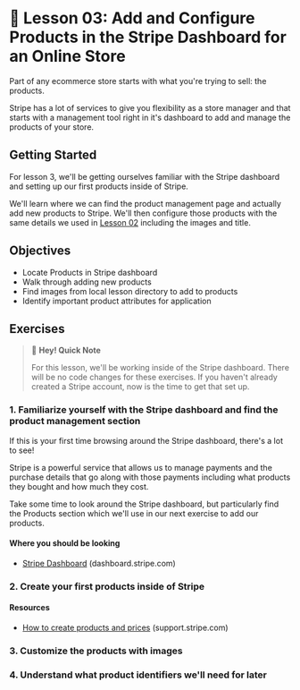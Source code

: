 # 📓 Lesson 03: Add and Configure Products in the Stripe Dashboard for an Online Store

Part of any ecommerce store starts with what you're trying to sell: the products.

Stripe has a lot of services to give you flexibility as a store manager and that starts with a management tool right in it's dashboard to add and manage the products of your store.

## Getting Started

For lesson 3, we'll be getting ourselves familiar with the Stripe dashboard and setting up our first products inside of Stripe.

We'll learn where we can find the product management page and actually add new products to Stripe. We'll then configure those products with the same details we used in [Lesson 02](https://github.com/colbyfayock/space-jelly-store-workshop/tree/main/lessons/02%20-%20Add%20a%20Grid%20of%20Products%20with%20Images%20to%20a%20Next.js%20React%20App) including the images and title.

## Objectives
* Locate Products in Stripe dashboard
* Walk through adding new products
* Find images from local lesson directory to add to products
* Identify important product attributes for application

## Exercises

> 👋 **Hey! Quick Note**
> 
> For this lesson, we'll be working inside of the Stripe dashboard. There will be no code changes for these exercises. If you haven't already created a Stripe account, now is the time to get that set up.

### 1. Familiarize yourself with the Stripe dashboard and find the product management section

If this is your first time browsing around the Stripe dashboard, there's a lot to see! 

Stripe is a powerful service that allows us to manage payments and the purchase details that go along with those payments including what products they bought and how much they cost.

Take some time to look around the Stripe dashboard, but particularly find the Products section which we'll use in our next exercise to add our products.

#### Where you should be looking
* [Stripe Dashboard](https://dashboard.stripe.com/dashboard) (dashboard.stripe.com)

### 2. Create your first products inside of Stripe

#### Resources
* [How to create products and prices](https://support.stripe.com/questions/how-to-create-products-and-prices) (support.stripe.com)

### 3. Customize the products with images

### 4. Understand what product identifiers we'll need for later
